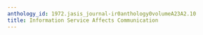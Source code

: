 ```yaml
---
anthology_id: 1972.jasis_journal-ir0anthology0volumeA23A2.10
title: Information Service Affects Communication
---
```

